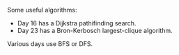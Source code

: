 Some useful algorithms:

* Day 16 has a Dijkstra pathifinding search.
* Day 23 has a Bron-Kerbosch largest-clique algorithm.

Various days use BFS or DFS.
